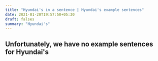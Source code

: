 ```yaml
---
title: "Hyundai's in a sentence | Hyundai's example sentences"
date: 2021-01-20T19:57:50+05:30
draft: falses
summary: "Hyundai's"
---
```

## Unfortunately, we have no example sentences for Hyundai's                 
